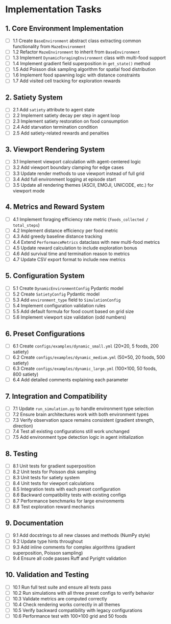# Implementation Tasks

## 1. Core Environment Implementation
- [ ] 1.1 Create `BaseEnvironment` abstract class extracting common functionality from `MazeEnvironment`
- [ ] 1.2 Refactor `MazeEnvironment` to inherit from `BaseEnvironment`
- [ ] 1.3 Implement `DynamicForagingEnvironment` class with multi-food support
- [ ] 1.4 Implement gradient field superposition in `get_state()` method
- [ ] 1.5 Add Poisson disk sampling algorithm for spatial food distribution
- [ ] 1.6 Implement food spawning logic with distance constraints
- [ ] 1.7 Add visited cell tracking for exploration rewards

## 2. Satiety System
- [ ] 2.1 Add `satiety` attribute to agent state
- [ ] 2.2 Implement satiety decay per step in agent loop
- [ ] 2.3 Implement satiety restoration on food consumption
- [ ] 2.4 Add starvation termination condition
- [ ] 2.5 Add satiety-related rewards and penalties

## 3. Viewport Rendering System
- [ ] 3.1 Implement viewport calculation with agent-centered logic
- [ ] 3.2 Add viewport boundary clamping for edge cases
- [ ] 3.3 Update render methods to use viewport instead of full grid
- [ ] 3.4 Add full environment logging at episode start
- [ ] 3.5 Update all rendering themes (ASCII, EMOJI, UNICODE, etc.) for viewport mode

## 4. Metrics and Reward System
- [ ] 4.1 Implement foraging efficiency rate metric (`foods_collected / total_steps`)
- [ ] 4.2 Implement distance efficiency per food metric
- [ ] 4.3 Add greedy baseline distance tracking
- [ ] 4.4 Extend `PerformanceMetrics` dataclass with new multi-food metrics
- [ ] 4.5 Update reward calculation to include exploration bonus
- [ ] 4.6 Add survival time and termination reason to metrics
- [ ] 4.7 Update CSV export format to include new metrics

## 5. Configuration System
- [ ] 5.1 Create `DynamicEnvironmentConfig` Pydantic model
- [ ] 5.2 Create `SatietyConfig` Pydantic model
- [ ] 5.3 Add `environment_type` field to `SimulationConfig`
- [ ] 5.4 Implement configuration validation rules
- [ ] 5.5 Add default formula for food count based on grid size
- [ ] 5.6 Implement viewport size validation (odd numbers)

## 6. Preset Configurations
- [ ] 6.1 Create `configs/examples/dynamic_small.yml` (20×20, 5 foods, 200 satiety)
- [ ] 6.2 Create `configs/examples/dynamic_medium.yml` (50×50, 20 foods, 500 satiety)
- [ ] 6.3 Create `configs/examples/dynamic_large.yml` (100×100, 50 foods, 800 satiety)
- [ ] 6.4 Add detailed comments explaining each parameter

## 7. Integration and Compatibility
- [ ] 7.1 Update `run_simulation.py` to handle environment type selection
- [ ] 7.2 Ensure brain architectures work with both environment types
- [ ] 7.3 Verify observation space remains consistent (gradient strength, direction)
- [ ] 7.4 Test all existing configurations still work unchanged
- [ ] 7.5 Add environment type detection logic in agent initialization

## 8. Testing
- [ ] 8.1 Unit tests for gradient superposition
- [ ] 8.2 Unit tests for Poisson disk sampling
- [ ] 8.3 Unit tests for satiety system
- [ ] 8.4 Unit tests for viewport calculations
- [ ] 8.5 Integration tests with each preset configuration
- [ ] 8.6 Backward compatibility tests with existing configs
- [ ] 8.7 Performance benchmarks for large environments
- [ ] 8.8 Test exploration reward mechanics

## 9. Documentation
- [ ] 9.1 Add docstrings to all new classes and methods (NumPy style)
- [ ] 9.2 Update type hints throughout
- [ ] 9.3 Add inline comments for complex algorithms (gradient superposition, Poisson sampling)
- [ ] 9.4 Ensure all code passes Ruff and Pyright validation

## 10. Validation and Testing
- [ ] 10.1 Run full test suite and ensure all tests pass
- [ ] 10.2 Run simulations with all three preset configs to verify behavior
- [ ] 10.3 Validate metrics are computed correctly
- [ ] 10.4 Check rendering works correctly in all themes
- [ ] 10.5 Verify backward compatibility with legacy configurations
- [ ] 10.6 Performance test with 100×100 grid and 50 foods
